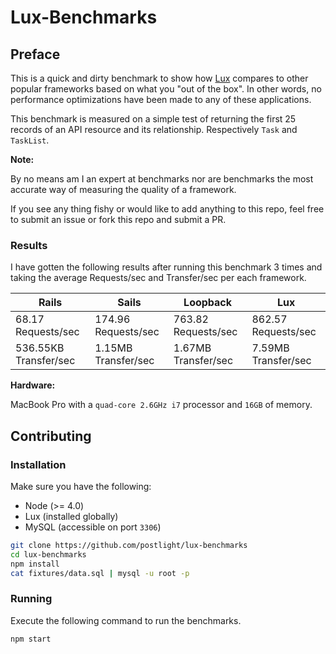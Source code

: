 # Lux-Benchmarks

## Preface

This is a quick and dirty benchmark to show how [Lux](http://github.com/postlight/lux)
compares to other popular frameworks based on what you "out of the box".
In other words, no performance optimizations have been made to any of these
applications.

This benchmark is measured on a simple test of returning the first 25 records of
an API resource and its relationship. Respectively `Task` and `TaskList`.

**Note:**

By no means am I an expert at benchmarks nor are benchmarks the most accurate
way of measuring the quality of a framework.

If you see any thing fishy or would like to add anything to this repo, feel free
to submit an issue or fork this repo and submit a PR.


### Results

I have gotten the following results after running this benchmark 3 times and taking
the average Requests/sec and Transfer/sec per each framework.

Rails | Sails | Loopback | Lux
------|-------|----------|----
68.17 Requests/sec | 174.96 Requests/sec | 763.82 Requests/sec | 862.57 Requests/sec
536.55KB Transfer/sec | 1.15MB Transfer/sec | 1.67MB Transfer/sec | 7.59MB Transfer/sec

**Hardware:**

MacBook Pro with a `quad-core 2.6GHz i7` processor and `16GB` of memory.


## Contributing

### Installation

Make sure you have the following:
* Node (>= 4.0)
* Lux (installed globally)
* MySQL (accessible on port `3306`)

```bash
git clone https://github.com/postlight/lux-benchmarks
cd lux-benchmarks
npm install
cat fixtures/data.sql | mysql -u root -p
```


### Running

Execute the following command to run the benchmarks.

```bash
npm start
```
